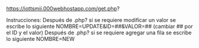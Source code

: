https://iottsmii.000webhostapp.com/get.php?

Instrucciones:
Después de .php? si se requiere modificar un valor se escribe lo siguiente
NOMBRE=UPDATE&ID=##&VALOR=##  (cambiar ## por el ID y el valor)
Después de .php? si se requiere agregar una fila se escribe lo siguiente
NOMBRE=NEW